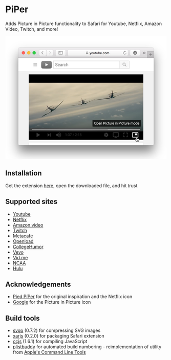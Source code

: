 # PiPer
Adds Picture in Picture functionality to Safari for Youtube, Netflix, Amazon Video, Twitch, and more!

<img src="/promo/Promo-shot.png" alt="Screenshot of PiPer in action" width="512" height="384"/>

## Installation

Get the extension [here](https://s3.amazonaws.com/piper-extension/PiPer.safariextz), open the downloaded file, and hit trust

## Supported sites
* [Youtube](http://www.youtube.com)
* [Netflix](http://www.netflix.com)
* [Amazon video](http://www.amazon.com/PrimeVideo)
* [Twitch](http://www.twitch.tv)
* [Metacafe](http://www.metacafe.com)
* [Openload](http://www.openload.co)
* [CollegeHumor](http://www.collegehumor.com)
* [Vevo](http://www.vevo.com)
* [Vid.me](http://www.vid.me)
* [NCAA](http://www.ncaa.com)
* [Hulu](http://www.hulu.com)

## Acknowledgements
* [Pied PíPer](https://github.com/JoeKuhns/PiedPiPer.safariextension) for the original inspiration and the Netflix icon
* [Google](https://github.com/google/material-design-icons) for the Picture in Picture icon

## Build tools
* [svgo](https://github.com/svg/svgo) (0.7.2) for compressing SVG images
* [xarjs](https://github.com/robertknight/xar-js) (0.2.0) for packaging Safari extension
* [ccjs](https://github.com/google/closure-compiler-js) (1.6.1) for compiling JavaScript
* [plistbuddy](https://github.com/amarcu5/PiPer/tree/master/build-tools/) for automated build numbering - reimplementation of utility from [Apple's Command Line Tools](https://developer.apple.com/download/)
